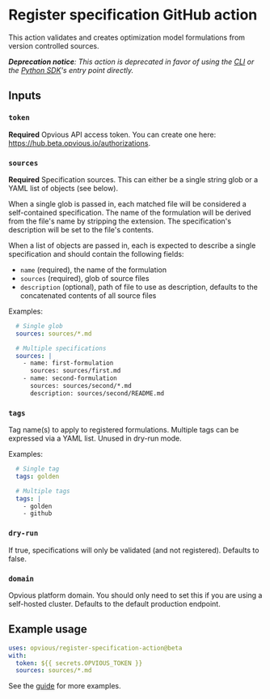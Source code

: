 # Register specification GitHub action

This action validates and creates optimization model formulations from version
controlled sources.

_**Deprecation notice**: This action is deprecated in favor of using the
[CLI][cli] or the [Python SDK][python-sdk]'s entry point directly._

## Inputs

### `token`

**Required** Opvious API access token. You can create one here:
https://hub.beta.opvious.io/authorizations.

### `sources`

**Required** Specification sources. This can either be a single string glob or a
YAML list of objects (see below).

When a single glob is passed in, each matched file will be considered a
self-contained specification. The name of the formulation will be derived from
the file's name by stripping the extension. The specification's description will
be set to the file's contents.

When a list of objects are passed in, each is expected to describe a single
specification and should contain the following fields:

* `name` (required), the name of the formulation
* `sources` (required), glob of source files
* `description` (optional), path of file to use as description, defaults to the
  concatenated contents of all source files

Examples:

```yaml
  # Single glob
  sources: sources/*.md

  # Multiple specifications
  sources: |
    - name: first-formulation
      sources: sources/first.md
    - name: second-formulation
      sources: sources/second/*.md
      description: sources/second/README.md
```

### `tags`

Tag name(s) to apply to registered formulations. Multiple tags can be expressed
via a YAML list. Unused in dry-run mode.

Examples:

```yaml
  # Single tag
  tags: golden

  # Multiple tags
  tags: |
    - golden
    - github
```

### `dry-run`

If true, specifications will only be validated (and not registered). Defaults to
false.

### `domain`

Opvious platform domain. You should only need to set this if you are using a
self-hosted cluster. Defaults to the default production endpoint.

## Example usage

```yaml
uses: opvious/register-specification-action@beta
with:
  token: ${{ secrets.OPVIOUS_TOKEN }}
  sources: sources/*.md
```

See the [guide][] for more examples.

[guide]: https://docs.opvious.io/guides/integrations/github-actions#register-specification-action
[cli]: https://www.npmjs.com/package/opvious-cli
[python-sdk]: https://pypi.org/project/opvious/
